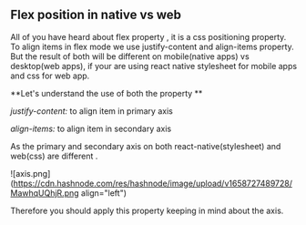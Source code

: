 ## Flex position in native vs web



All of you have heard about flex property , it is a css positioning property.
To align items in flex mode we use justify-content and align-items property.
But the result of both will be different on mobile(native apps) vs desktop(web apps), if your are using react native stylesheet for mobile apps and css for web app.


**Let's understand the use of both the property
**

*justify-content:* to align item in primary axis

*align-items:* to align item in secondary axis


As the primary and secondary axis on both react-native(stylesheet) and web(css) are different .


![axis.png](https://cdn.hashnode.com/res/hashnode/image/upload/v1658727489728/MawhqUQhjR.png align="left")


Therefore you should apply this property keeping in mind about the axis.

